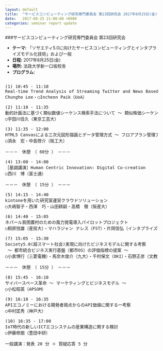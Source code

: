 ```yaml
---
layout: default
title:  "サービスコンピューティング研究専門委員会 第23回研究会 2017年8月25日(金)"
date:   2017-08-25 21:00:00 +0900
categories: seminar report update
---
```


###サービスコンピューティング研究専門委員会 第23回研究会
- __テーマ:__ 「ソサエティ5.0に向けたサービスコンピューティングとインタプライズモデル化技術」および一般
- __日程:__ 2017年8月25日(金)
- __場所:__ 法政大学新一口坂校舎
- __プログラム:__

<pre>

(1) 10:45 - 11:10
Real-time Trend Analysis of Streaming Twitter and News Based on Big Data Infrastructure
Chungho Lee・○Incheon Paik（UoA）

(2) 11:10 - 11:35
動的計画法に基づく類似数値シーケンス検索手法について ～ 類似株価シーケンス探索への応用 ～
○宇田川佳久（東京工芸大）

(3) 11:35 - 12:00
HTML5 Canvasによる三次元図形描画とデータ管理方式 ～ フロアプラン管理アプリケーション ～
○須永　宏・中島啓介（阪工大）

－－－　休憩　（ 60分 ）　－－－

(4) 13:00 - 14:00
［基調講演］Human Centric Innovation: Digital Co-creation
○西川　博（富士通）

－－－　休憩　（ 15分 ）　－－－

(5) 14:15 - 14:40
kintoneを用いた研究室運営クラウドソリューション
○大嶋智子・西澤　巧・山田耕嗣・高橋　徹（阪産大）

(6) 14:40 - 15:05
ネパール貧困農村のための風力発電導入パイロットプロジェクト
○桐原悦雄（産技大）・マハラジャン ナレス（FST）・片岡信弘（インタプライズ研）・前田充浩（産技大）

(7) 15:05 - 15:30
Society5.0(超スマート社会)実現に向けたビジネスモデルに関する考察
 ～ 都市統合ビジネス実行基盤（都市OS）の評価指標の提案 ～
○小倉博行（三菱電機）・馬奈木俊介（九大）・千村保文（OKI）・石野正彦（文教大）

－－－　休憩　（ 15分 ）　－－－

(8) 15:45 - 16:10
サイバースペース革命 ～ マーケティングとビジネスモデル ～
○小松昭英（APSOM）

(9) 16:10 - 16:35
APIエコノミーにおける開発者視点からのAPI価値に関する一考察
○中村匡秀（神戸大）

(10) 16:35 - 17:00
IoT時代の新しいICTエコシステムの産業構造に関する検討
○伊藤修朗（豊田中研）

一般講演：発表 20 分 ＋ 質疑応答 5 分
</pre>

